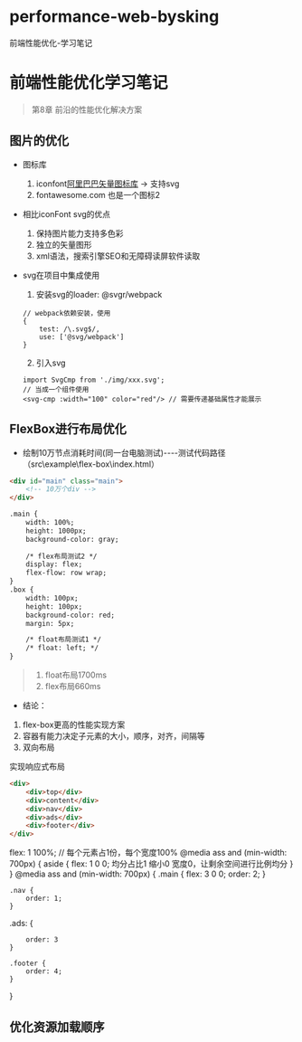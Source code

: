 # performance-web-bysking
前端性能优化-学习笔记


# 前端性能优化学习笔记

> 第8章 前沿的性能优化解决方案

## 图片的优化

- 图标库
  1. iconfont[阿里巴巴矢量图标库](https://www.iconfont.cn/) -> 支持svg
  2. fontawesome.com 也是一个图标2

- 相比iconFont svg的优点
  1. 保持图片能力支持多色彩
  2. 独立的矢量图形
  3. xml语法，搜索引擎SEO和无障碍读屏软件读取

- svg在项目中集成使用
    
    1. 安装svg的loader: @svgr/webpack
    ```
    // webpack依赖安装，使用
    {
        test: /\.svg$/,
        use: ['@svg/webpack']
    }

    ```

    2. 引入svg
    ```
    import SvgCmp from './img/xxx.svg';
    // 当成一个组件使用
    <svg-cmp :width="100" color="red"/> // 需要传递基础属性才能展示
    ```

## FlexBox进行布局优化

- 绘制10万节点消耗时间(同一台电脑测试)----测试代码路径（src\example\flex-box\index.html）
```html
<div id="main" class="main">
    <!-- 10万个div -->
</div>

.main {
    width: 100%;
    height: 1000px;
    background-color: gray;
    
    /* flex布局测试2 */
    display: flex;
    flex-flow: row wrap;
}
.box {
    width: 100px;
    height: 100px;
    background-color: red;
    margin: 5px;

    /* float布局测试1 */
    /* float: left; */
}
```
  
> 1. float布局1700ms
> 1. flex布局660ms

- 结论： 

1. flex-box更高的性能实现方案
2. 容器有能力决定子元素的大小，顺序，对齐，间隔等
3. 双向布局


实现响应式布局

```html
<div>
    <div>top</div>
    <div>content</div>
    <div>nav</div>
    <div>ads</div>
    <div>footer</div>
</div>
```

flex: 1 100%; // 每个元素占1份，每个宽度100%
@media ass and (min-width: 700px) {
    aside {
        flex: 1 0 0; 均分占比1 缩小0 宽度0，让剩余空间进行比例均分
    }
}
@media ass and (min-width: 700px) {
    .main {
        flex: 3 0 0;
        order: 2;
    }

    .nav {
        order: 1;
    }

   .ads: {

        order: 3
    }

    .footer {
        order: 4;
    }
}


## 优化资源加载顺序


